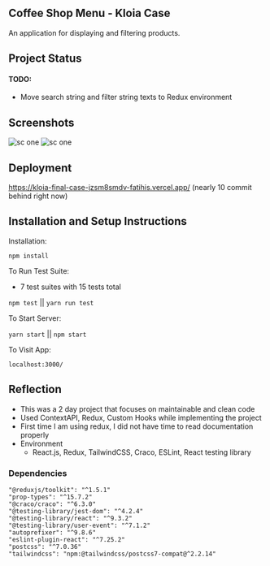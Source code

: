 ## Coffee Shop Menu - Kloia Case


An application for displaying and filtering products.

## Project Status
#### TODO:

- Move search string and filter string texts to Redux environment

## Screenshots

![sc one](https://i.ibb.co/hcsfqhG/ss.png)
![sc one](https://i.ibb.co/dpHfJTv/ss2.png)

## Deployment

https://kloia-final-case-jzsm8smdv-fatihis.vercel.app/ (nearly 10 commit behind right now)

## Installation and Setup Instructions

Installation:

`npm install`

To Run Test Suite:
- 7 test suites with 15 tests total

`npm test` || `yarn run test` 

To Start Server:

`yarn start` || `npm start` 

To Visit App:

`localhost:3000/`

## Reflection

- This was a 2 day project that focuses on maintainable and clean code
- Used ContextAPI, Redux, Custom Hooks while implementing the project
- First time I am using redux, I did not have time to read documentation properly
- Environment
    - React.js, Redux, TailwindCSS, Craco, ESLint, React testing library

### Dependencies
	"@reduxjs/toolkit": "^1.5.1"
	"prop-types": "^15.7.2"
	"@craco/craco": "^6.3.0"
    "@testing-library/jest-dom": "^4.2.4"
    "@testing-library/react": "^9.3.2"
    "@testing-library/user-event": "^7.1.2"
    "autoprefixer": "^9.8.6"
    "eslint-plugin-react": "^7.25.2"
    "postcss": "^7.0.36"
    "tailwindcss": "npm:@tailwindcss/postcss7-compat@^2.2.14"
